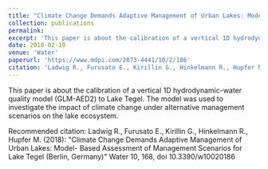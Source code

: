 ```yaml
---
title: "Climate Change Demands Adaptive Management of Urban Lakes: Model- Based Assessment of Management Scenarios for Lake Tegel (Berlin, Germany)"
collection: publications
permalink: 
excerpt: 'This paper is about the calibration of a vertical 1D hydrodynamic-water quality model (GLM-AED2) to Lake Tegel. The model was used to investigate the impact of climate change under alternative management scenarios on the lake ecosystem.'
date: 2018-02-10
venue: 'Water'
paperurl: 'https://www.mdpi.com/2073-4441/10/2/186'
citation: 'Ladwig R., Furusato E., Kirillin G., Hinkelmann R., Hupfer M. (2018): "Climate Change Demands Adaptive Management of Urban Lakes: Model- Based Assessment of Management Scenarios for Lake Tegel (Berlin, Germany)" Water 10, 168, doi 10.3390/w10020186'
---
```

This paper is about the calibration of a vertical 1D hydrodynamic-water quality model (GLM-AED2) to Lake Tegel. The model was used to investigate the impact of climate change under alternative management scenarios on the lake ecosystem.

Recommended citation: Ladwig R., Furusato E., Kirillin G., Hinkelmann R., Hupfer M. (2018): "Climate Change Demands Adaptive Management of Urban Lakes: Model- Based Assessment of Management Scenarios for Lake Tegel (Berlin, Germany)" Water 10, 168, doi 10.3390/w10020186

